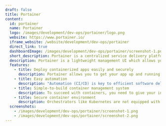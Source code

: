 ```yaml
---
draft: false
title: Portainer
content:
  id: portainer
  name: Portainer
  logo: /images/development/dev-ops/portainer/logo.png
  website: https://www.portainer.io/
  iframe_website: /website/development/dev-ops/portainer
  direct_link: true
  dashboardImage: /images/development/dev-ops/portainer/screenshot-1.png
  short_description: Portainer is a centralized service delivery platform for containerized apps.
  description: Portainer is a lightweight management UI which allows you to easily manage your Docker host or Swarm cluster. Portainer is meant to be as simple to deploy as it is to use. It consists of a single container that can run on any Docker engine (Docker for Linux and Docker for Windows are supported).
  features:
    - title: Deploy containerized apps easily and securely
      description: Portainer allows you to get your app up and running in any container-based environment (Docker, Kubernetes. ACI) quickly, easily and securely without first having to learn the platform intricacies.
    - title: Easy automation
      description: "Automation (CI/CD) is key to efficient software delivery, but it can be tricky to get going. Portainer's simple GitOps integration is the perfect place to start."
    - title: Simple-to-build container management system
      description: To succeed with containers, you need to give your internal users secure access to the tools they need. Portainer makes it easy to set up and configure a complete container service delivery engine.
    - title: Secure container environment
      description: Orchestrators like Kubernetes are not equipped with identity and access management by default. Portainer makes it easy to set up and manage centralized identity and access management (including RBAC).
  screenshots:
    - /images/development/dev-ops/portainer/screenshot-1.png
    - /images/development/dev-ops/portainer/screenshot-2.png
---
```

